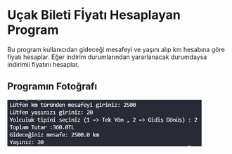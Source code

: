# Uçak Bileti Fİyatı Hesaplayan Program
Bu program kullanıcıdan gideceği mesafeyi ve yaşını alıp km hesabına göre fiyatı hesaplar. Eğer indirim durumlarından yararlanacak durumdaysa indirimli fiyatını hesaplar. 


## Programın Fotoğrafı
![program](images/program.png)